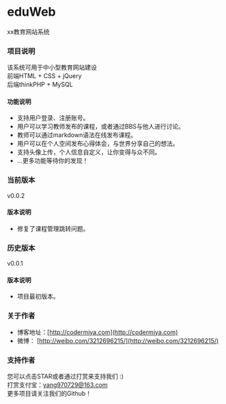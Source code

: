 # eduWeb
xx教育网站系统

### 项目说明

该系统可用于中小型教育网站建设  
前端HTML + CSS + jQuery  
后端thinkPHP + MySQL

#### 功能说明

- 支持用户登录、注册账号。
- 用户可以学习教师发布的课程，或者通过BBS与他人进行讨论。
- 教师可以通过markdown语法在线发布课程。
- 用户可以在个人空间发布心得体会，与世界分享自己的想法。
- 支持头像上传，个人信息自定义，让你变得与众不同。
- ...更多功能等待你的发现！

### 当前版本
v0.0.2

#### 版本说明
- 修复了课程管理跳转问题。

### 历史版本
v0.0.1

#### 版本说明
- 项目最初版本。

### 关于作者
- 博客地址：[http://codermiya.com](http://codermiya.com)  
- 微博： [http://weibo.com/3212696215/](http://weibo.com/3212696215/)

### 支持作者
您可以点击STAR或者通过打赏来支持我们 :)  
打赏支付宝：yang970729@163.com  
更多项目请关注我们的Github！